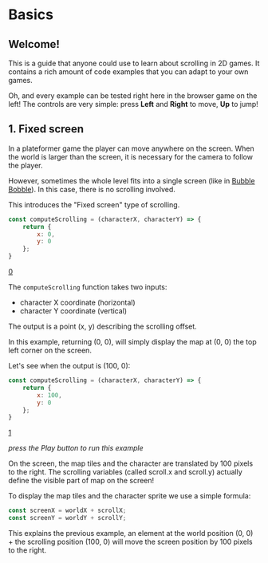 # Basics

## Welcome!
This is a guide that anyone could use to learn about scrolling in 2D games.
It contains a rich amount of code examples that you can adapt to your own games.

Oh, and every example can be tested right here in the browser game on the left!
The controls are very simple: press **Left** and **Right** to move, **Up** to jump!

## 1. Fixed screen
In a plateformer game the player can move anywhere on the screen. When the world is larger than the screen, it is necessary for the camera to follow the player.

However, sometimes the whole level fits into a single screen (like in [Bubble Bobble](https://en.wikipedia.org/wiki/Bubble_Bobble#/media/File:Bubblebobble.png)). In this case, there is no scrolling involved.

This introduces the "Fixed screen" type of scrolling.

```js
const computeScrolling = (characterX, characterY) => {
    return {
        x: 0,
        y: 0
    };
}
```

[0](play)

The ```computeScrolling``` function takes two inputs:
* character X coordinate (horizontal)
* character Y coordinate (vertical)

The output is a point (x, y) describing the scrolling offset.

In this example, returning (0, 0), will simply display the map at (0, 0) the top left corner on the screen.

Let's see when the output is (100, 0):

```js
const computeScrolling = (characterX, characterY) => {
    return {
        x: 100,
        y: 0
    };
}
```

[1](play)

*press the Play button to run this example*

On the screen, the map tiles and the character are translated by 100 pixels to the right.
The scrolling variables (called scroll.x and scroll.y) actually define the visible part of map on the screen!

To display the map tiles and the character sprite we use a simple formula:
```js
const screenX = worldX + scrollX;
const screenY = worldY + scrollY;
```

This explains the previous example, an element at the world position (0, 0) + the scrolling position (100, 0) will move the screen position by 100 pixels to the right.
